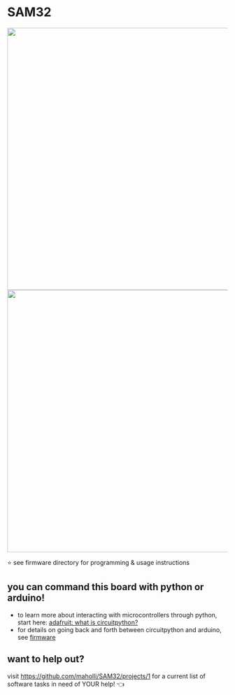 # SAM32
<p align="middle">
  <img width="600" src="https://github.com/maholli/SAM32/blob/master/references/board.jpg">
  <img width="600" src="https://github.com/maholli/SAM32/blob/master/references/boardv2.jpg">
</p>

:star: see firmware directory for programming & usage instructions 

## you can command this board with python or arduino!
* to learn more about interacting with microcontrollers through python, start here: [adafruit: what is circuitpython?](https://learn.adafruit.com/adafruit-circuit-playground-express/what-is-circuitpython)
* for details on going back and forth between circuitpython and arduino, see [firmware](https://github.com/maholli/SAM32/blob/master/firmware/readme.MD#this-board-can-be-programmed-with-arduino-or-circuitpython-default)
## want to help out?
visit https://github.com/maholli/SAM32/projects/1 for a current list of software tasks in need of YOUR help! :point_left:
